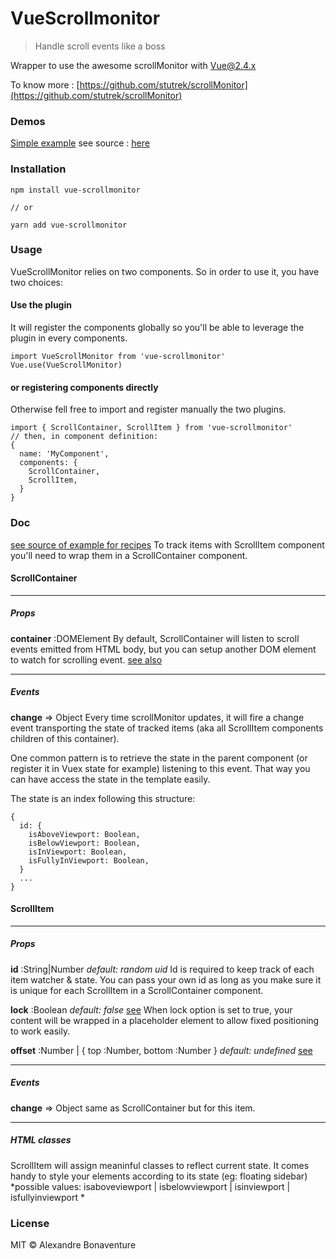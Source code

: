 # VueScrollmonitor
> Handle scroll events like a boss

Wrapper to use the awesome scrollMonitor with Vue@2.4.x

To know more : [https://github.com/stutrek/scrollMonitor](https://github.com/stutrek/scrollMonitor)


### Demos
[Simple example](https://htmlpreview.github.io/?https://raw.githubusercontent.com/AlexandreBonaventure/vue-scrollmonitor/dev/examples/dist/simple/index.html)
see source : [here](https://github.com/AlexandreBonaventure/vue-scrollmonitor/tree/dev/examples/src/simple)

### Installation
```
npm install vue-scrollmonitor

// or

yarn add vue-scrollmonitor
```

### Usage
VueScrollMonitor relies on two components. So in order to use it, you have two choices:
#### Use the plugin
It will register the components globally so you'll be able to leverage the plugin in every components.
```
import VueScrollMonitor from 'vue-scrollmonitor'
Vue.use(VueScrollMonitor)
```


#### or registering components directly
Otherwise fell free to import and register manually the two plugins.
```
import { ScrollContainer, ScrollItem } from 'vue-scrollmonitor'
// then, in component definition:
{
  name: 'MyComponent',
  components: {
    ScrollContainer,
    ScrollItem,
  }
}
```

### Doc
[see source of example for recipes]()
To track items with ScrollItem component you'll need to wrap them in a ScrollContainer component.

#### ScrollContainer
---
##### Props
__container__ :DOMElement
By default, ScrollContainer will listen to scroll events emitted from HTML body, but you can setup another DOM element to watch for scrolling event. [see also](https://github.com/stutrek/scrollMonitor#when-the-body-scrolls)

---
##### Events
__change__ => Object
Every time scrollMonitor updates, it will fire a change event transporting the state of tracked items (aka all ScrollItem components children of this container).

One common pattern is to retrieve the state in the parent component (or register it in Vuex state for example) listening to this event. That way you can have access the state in the template easily.

The state is an index following this structure:
```
{
  id: {
    isAboveViewport: Boolean,
    isBelowViewport: Boolean,
    isInViewport: Boolean,
    isFullyInViewport: Boolean,
  }
  ...
}
```

#### ScrollItem

---
##### Props

__id__ :String|Number
*default: random uid*
Id is required to keep track of each item watcher & state. You can pass your own id as long as you make sure it is unique for each ScrollItem in a ScrollContainer component.

__lock__ :Boolean
*default: false*
[see](https://github.com/stutrek/scrollMonitor#locking)
When lock option is set to true, your content will be wrapped in a placeholder element to allow fixed positioning to work easily.

__offset__ :Number | { top :Number, bottom :Number }
*default: undefined*
[see](https://github.com/stutrek/scrollMonitor#locking)

---
##### Events

__change__ => Object
same as ScrollContainer but for this item.

---
##### HTML classes

ScrollItem will assign meaninful classes to reflect current state. It comes handy to style your elements according to its state (eg: floating sidebar)
*possible values: isaboveviewport | isbelowviewport | isinviewport | isfullyinviewport *

### License

MIT © Alexandre Bonaventure
